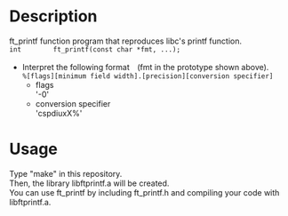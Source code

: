 # Description
ft_printf function program that reproduces libc's printf function.  
`int		ft_printf(const char *fmt, ...);`
- Interpret the following format　(fmt in the prototype shown above).  
`%[flags][minimum field width].[precision][conversion specifier]`  
    - flags  
    '-0'
    - conversion specifier  
    'cspdiuxX%'

# Usage  
Type "make" in this repository.  
Then, the library libftprintf.a will be created.  
You can use ft_printf by including ft_printf.h and compiling your code with libftprintf.a.
